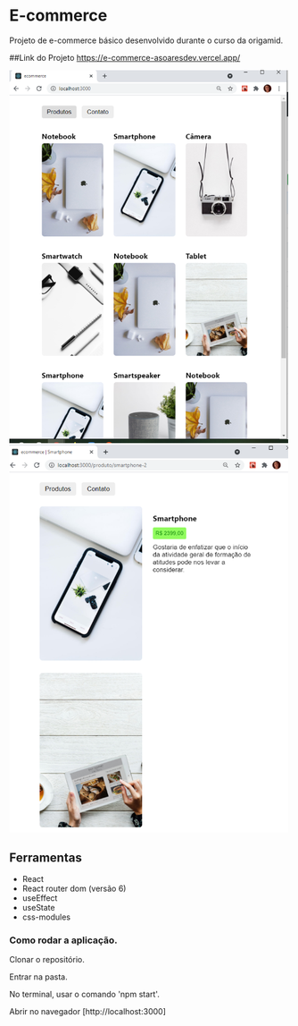 # E-commerce
Projeto de e-commerce básico desenvolvido durante o curso da origamid.

##Link do Projeto
https://e-commerce-asoaresdev.vercel.app/

<img src="https://github.com/Asoaresdev/e-commerce/blob/main/img_readme/Captura%20de%20tela%202021-04-09%20144426.png" width="500">

<img src="https://github.com/Asoaresdev/e-commerce/blob/main/img_readme/Captura%20de%20tela%202021-04-09%20144535.png" width="500">


## Ferramentas
- React
- React router dom (versão 6)
- useEffect
- useState
- css-modules

### Como rodar a aplicação.
Clonar o repositório.

Entrar na pasta.

No terminal, usar o comando 'npm start'.

Abrir no navegador [http://localhost:3000]








